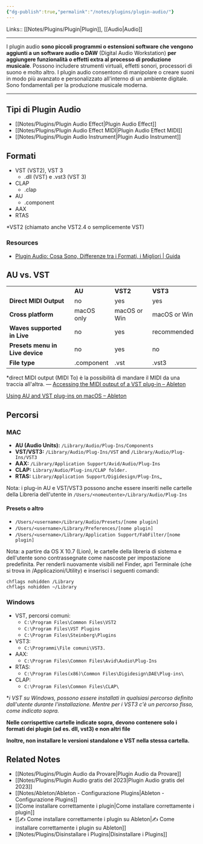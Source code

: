 ```yaml
---
{"dg-publish":true,"permalink":"/notes/plugins/plugin-audio/"}
---
```


Links:: [[Notes/Plugins/Plugin\|Plugin]], [[Audio\|Audio]]

---
I plugin audio **sono piccoli programmi o estensioni software che vengono aggiunti a un software audio o DAW** (Digital Audio Workstation) **per aggiungere funzionalità o effetti extra al processo di produzione musicale**. Possono includere strumenti virtuali, effetti sonori, processori di suono e molto altro. I plugin audio consentono di manipolare o creare suoni in modo più avanzato e personalizzato all'interno di un ambiente digitale. Sono fondamentali per la produzione musicale moderna.

--- 

## Tipi di Plugin Audio

- [[Notes/Plugins/Plugin Audio Effect\|Plugin Audio Effect]]
- [[Notes/Plugins/Plugin Audio Effect MIDI\|Plugin Audio Effect MIDI]]
- [[Notes/Plugins/Plugin Audio Instrument\|Plugin Audio Instrument]]

## Formati

- VST (VST2), VST 3
	- .dll (VST) e .vst3 (VST 3)
- CLAP
	- .clap
- AU
	- .component
- AAX
- RTAS

\*VST2 (chiamato anche VST2.4 o semplicemente VST)

### Resources

- [Plugin Audio: Cosa Sono, Differenze tra i Formati, i Migliori | Guida](https://claudiomeloni.it/plugin-audio-cosa-sono-differenze-formati-migliori-vst-au-aax-rtas-tdm-lv2/)

## AU vs. VST

|                                 |            |              |              |
| ------------------------------- | ---------- | ------------ | ------------ |
|                                 | **AU**     | **VST2**     | **VST3**     |
| **Direct MIDI Output**          | no         | yes          | yes          |
| **Cross platform**              | macOS only | macOS or Win | macOS or Win |
| **Waves supported in Live**     | no         | yes          | recommended  |
| **Presets menu in Live device** | no         | yes          | no           |
| **File type**                   | .component | .vst         | .vst3        |
\*direct MIDI output (MIDI To) è la possibilità di mandare il MIDI da una traccia all'altra. — [Accessing the MIDI output of a VST plug-in – Ableton](https://help.ableton.com/hc/en-us/articles/209070189-Accessing-the-MIDI-output-of-a-VST-plug-in)

[Using AU and VST plug-ins on macOS – Ableton](https://help.ableton.com/hc/en-us/articles/209068929-Using-AU-and-VST-plug-ins-on-macOS)

## Percorsi

### MAC

- **AU (Audio Units):** `/Library/Audio/Plug-Ins/Components`
- **VST/VST3:** `/Library/Audio/Plug-Ins/VST` and `/Library/Audio/Plug-Ins/VST3`
- **AAX:** `/Library/Application Support/Avid/Audio/Plug-Ins`
- **CLAP:** `Library/Audio/Plug-ins/CLAP folder.`
- **RTAS:** `Library/Application Support/Digidesign/Plug-Ins`_

Nota: i plug-in AU e VST/VST3 possono anche essere inseriti nelle cartelle della Libreria dell'utente in `/Users/<nomeutente>/Library/Audio/Plug-Ins`

#### Presets o altro

- `/Users/<username>/Library/Audio/Presets/[nome plugin]`
- `/Users/<username>/Library/Preferences/[nome plugin]`
- `/Users/<username>/Library/Application Support/FabFilter/[nome plugin]`

Nota: a partire da OS X 10.7 (Lion), le cartelle della libreria di sistema e dell'utente sono contrassegnate come nascoste per impostazione predefinita. Per renderli nuovamente visibili nel Finder, apri Terminale (che si trova in /Applicazioni/Utility) e inserisci i seguenti comandi:
```
chflags nohidden /Library
chflags nohidden ~/Library
```

### Windows

- VST, percorsi comuni:
	- `C:\Program Files\Common Files\VST2`
	- `C:\Program Files\VST Plugins`
	- `C:\Program Files\Steinberg\Plugins`
- VST3: 
	- `C:\Programmi\File comuni\VST3.`
- AAX: 
	- `C:\Program Files\Common Files\Avid\Audio\Plug-Ins`
- RTAS:
	- `C:\Program Files(x86)\Common Files\Digidesign\DAE\Plug-ins\`
- CLAP:
	- `C:\Program Files\Common Files\CLAP\`

\*_i VST su Windows, possono essere installati in qualsiasi percorso definito dall'utente durante l'installazione. Mentre per i VST3 c'è un percorso fisso, come indicato sopra._

**Nelle corrispettive cartelle indicate sopra, devono contenere solo i formati dei plugin (ad es. dll, vst3) e non altri file**

**Inoltre, non installare le versioni standalone e VST nella stessa cartella.**


## Related Notes

- [[Notes/Plugins/Plugin Audio da Provare\|Plugin Audio da Provare]]
- [[Notes/Plugins/Plugin Audio gratis del 2023\|Plugin Audio gratis del 2023]]
- [[Notes/Ableton/Ableton - Configurazione Plugins\|Ableton - Configurazione Plugins]]
- [[Come installare correttamente i plugin\|Come installare correttamente i plugin]]
- [[✍ Come installare correttamente i plugin su Ableton\|✍ Come installare correttamente i plugin su Ableton]]
- [[Notes/Plugins/Disinstallare i Plugins\|Disinstallare i Plugins]]
